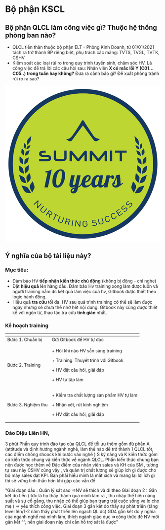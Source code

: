 # Bộ phận KSCL

## Bộ phận QLCL làm công việc gì? Thuộc hệ thống phòng ban nào?

* QLCL tiền thân thuộc bộ phận ELT - Phòng Kinh Doanh, từ 01/01/2021 tách ra  trở thành BP riêng biệt, phụ trách các mảng: TVTS, TVGL, TVTK, CSHV
* Kiểm soát các loại rủi ro trong quy trình tuyển sinh, chăm sóc HV. Là công việc để trả lời các câu hỏi sau: Nhân viên **X có mắc lỗi Y \(C01... C05..\) trong tuần hay không?** Đưa ra cảnh báo gì? Đề xuất phòng tránh rủi ro ra sao?

![](.gitbook/assets/87075000_3005021336195569_6658600623484698624_o.png)

## Ý nghĩa của bộ tài liệu này?

### Mục tiêu:

* Đảm bảo HV **tiếp nhận kiến thức chủ động** \(không bị động - chỉ nghe\)
* Đặt **hiệu quả** lên hàng đầu. Đảm bảo Hv training xong làm được luôn và người training nắm đc kết quả làm việc của hv, Gitbook được thiết theo logic hành động.
* Hiệu quả **tra cứu** tối đa. HV sau quá trình training có thể sẽ làm được ngay nhưng sẽ chưa thể nhớ hết nội dung. Gitbook này cũng được thiết kế với ngôn từ, thao tác tra cứu **tinh giản** nhất.

### Kế hoạch training

<table>
  <thead>
    <tr>
      <th style="text-align:left"></th>
      <th style="text-align:left"></th>
    </tr>
  </thead>
  <tbody>
    <tr>
      <td style="text-align:left">B&#x1B0;&#x1EDB;c 1. Chu&#x1EA9;n b&#x1ECB;</td>
      <td style="text-align:left">G&#x1EED;i Gitbook &#x111;&#x1EC3; HV t&#x1EF1; &#x111;&#x1ECD;c</td>
    </tr>
    <tr>
      <td style="text-align:left">B&#x1B0;&#x1EDB;c 2. Training</td>
      <td style="text-align:left">
        <p>+ H&#x1ECF;i khi n&#xE0;o HV s&#x1EB5;n s&#xE0;ng training</p>
        <p>+ Training: Thuy&#x1EBF;t tr&#xEC;nh v&#x1EDB;i Gitbook</p>
        <p>+ HV &#x111;&#x1EB7;t c&#xE2;u h&#x1ECF;i, gi&#x1EA3;i &#x111;&#xE1;p</p>
        <p>+ HV t&#x1EF1; t&#x1EAD;p l&#xE0;m</p>
      </td>
    </tr>
    <tr>
      <td style="text-align:left">B&#x1B0;&#x1EDB;c 3. Nghi&#x1EC7;m thu</td>
      <td style="text-align:left">
        <p>+ Ki&#x1EC3;m tra ch&#x1EA5;t l&#x1B0;&#x1EE3;ng s&#x1EA3;n ph&#x1EA9;m
          HV t&#x1EF1; l&#xE0;m</p>
        <p>+ Nh&#x1EAD;n x&#xE9;t, r&#xFA;t kinh nghi&#x1EC7;m</p>
        <p>+ HV &#x111;&#x1EB7;t c&#xE2;u h&#x1ECF;i, gi&#x1EA3;i &#x111;&#xE1;p</p>
      </td>
    </tr>
  </tbody>
</table>

### Đào Diệu Liên HN, 

3 phút Phần quy trình đào tạo của QLCL để tối ưu thêm gồm đủ phần A \(attitude và đinh hướng ngành nghề, làm thế nào để trở thành 1 QLCL tốt, các điểm chống shoock khi bước vào nghề \) S kỹ năng và K kiến thức gồm có kiến thức chung và kiến thức về ngành QLCL. Phần kiến thức chung bạn nên được học thêm về Đặc điểm của nhân viên sales và KH của SM , tương tự sau này CSHV cũng vậy , và quản trị chất lượng sẽ giúp ích gì được cho bộ máy sales đạt KPI. Bạn phải hiểu mình là mắt xích và mang lại lợi ích gì thì sẽ vững tinh thần hơn khi gặp các vấn đề



"Giai đoạn đầu : Quản lý sát sao =&gt;NV sẽ thích và đi theo Giai đoạn 2 : Gắn kết do tiền \( tức là họ thấy thành quả mình làm ra , thu nhập thể hiện năng suất và sự cố gắng, thu nhập có thể giúp bạn trang trải cuộc sống và lo cho mẹ \) =&gt; yêu thích công việc. Giai đoạn 3 gắn kết do thấy sự phát triển \(tăng level lên/1-2 năm thấy phát triển lên ngạch QL dc\) GD4 gắn kết do ý nghĩa của ngành nghề mà mình làm, thích ngành giáo dục =&gt;công thức để NV mới gắn kết ^^, nên giai đoạn này chỉ cần hỗ trợ sát là được"

